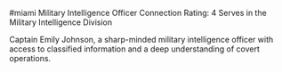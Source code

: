 #miami 
Military Intelligence Officer
Connection Rating: 4
Serves in the Military Intelligence Division

Captain Emily Johnson, a sharp-minded military intelligence officer with access to classified information and a deep understanding of covert operations.
